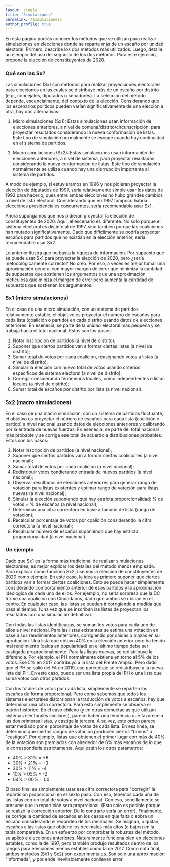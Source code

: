 ```yaml
---
layout: single
title: "Simulaciones"
permalink: /simulaciones/
author_profile: true
---
```


En esta página podrás conocer los métodos que se utilizan para realizar simulaciones en elecciones donde se reparte más de un escaño por unidad electoral. Primero, describe los dos métodos más utilizados. Luego, detalla un ejemplo del uso del segundo de los dos métodos. Para este ejercicio, propone la elección de constituyentes de 2020.


### Qué son las Sx?

Las simulaciones (Sx) son métodos para realizar proyecciones electorales para elecciones en las cuales se distribuye más de un escaño por distrito (e.g., concejales, diputados o senadores). La selección del método depende, escencialmente, del contexto de la elección. Considerando que los escenarios políticos pueden varían significativamente de una elección a otra, hay dos alternativas:

1. Micro simulaciones (Sx1): Estas simulaciones usan información de elecciones anteriores, a nivel de comuna/distrito/circunscripción, para proyectar resultados considerando la nueva conformación de listas. Este tipo de simulación normalmente se escoge cuando hay continuidad en el sistema de partidos.

2. Macro simulaciones (Sx2): Estas simulaciones usan información de elecciones anteriores, a nivel de sistema, para proyectar resultados considerando la nueva conformación de listas. Este tipo de simulación normalmente se utiliza cuando hay una disrrupción importante al sistema de partidos.

A modo de ejemplo, si estuvieramos en 1996 y nos pidieran proyectar la elección de diputados de 1997, sería relativamente simple usar los datos de 1993 para hacerlo, pues entre ambas elecciones no hubo grandes cambios a nivel de lista electoral. Considerando que en 1997 tampoco habría elecciones presidenciales concurrentes, sería recomendable usar Sx1.

Ahora supongamos que nos pidieran proyectar la elección de constituyentes de 2020. Aquí, el escenario es diferente. No solo porque el sistema electoral es distinto al de 1997, sino también porque las coaliciones han mutado significativamente. Dado que difícilmente se podría proyectar escaños para partidos que no existían en la elección anterior, sería recomendable usar Sx2.

Lo anterior ilustra que no basta la riqueza de información. Por supuesto que se puede usar Sx1 para proyectar la elección de 2020, pero ¿sería metodológicamente correcto? No creo. Por eso, a veces es mejor tomar una aproximación general con mayor margen de error que minimiza la cantidad de supuestos que sostienen los argumentos que una aproximación meticulosa que miniza el margen de error pero aumenta la cantidad de supuestos que sostienen los argumentos.


### Sx1 (micro simulaciones)

En el caso de una micro simulación, con un sistema de partidos relativamente estable, el objetivo es proyectar el número de escaños para cada lista (coalición o partido) en cada distrito usando datos de elecciones anteriores. En esenecia, se parte de la unidad electoral más pequeña y se trabaja hacia el total nacional. Estos son los pasos:

1. Notar inscripción de partidos (a nivel de distrito);
2. Suponer que ciertos partidos van a formar ciertas listas (a nivel de distrito);
3. Sumar total de votos por cada coalición, reasignando votos a listas (a nivel de distrito);
4. Simular la elección con nuevo total de votos usando criterios específicos de sistema electoral (a nivel de distrito);
5. Corregir considerando fenómenos locales, como independientes o listas locales (a nivel de distrito);
6. Sumar total de escaños por distrito por lista (a nivel nacional).


### Sx2 (macro simulaciones)

En el caso de una macro simulación, con un sistema de partidos fluctuante, el objetivo es proyectar el número de escaños para cada lista (coalición o partido) a nivel nacional usando datos de elecciones anteriores y calibrando por la entrada de nuevas fuerzas. En esenecia, se parte del total nacional más probable y se corrige ese total de acuerdo a distribuciones probables. Estos son los pasos:

1. Notar inscripción de partidos (a nivel nacional);
2. Suponer que ciertos partidos van a formar ciertas coaliciones (a nivel nacional);
3. Sumar total de votos por cada coalición (a nivel nacional);
4. Redistribuir votos condierando entrada de nuevos partidos (a nivel nacional);
5. Observar resultados de elecciones anteriores para generar rango de votación para listas existentes y estimar rango de votación para listas nuevas (a nivel nacional);
6. Simular la elección suponiendo que hay estricta proporcionalidad: % de votos = % de escaños (a nivel nacional);
7. Determinar una cifra correctora en base a tamaño de lista (rango de votación);
8. Recalcular porcentaje de votos por coalición considerando la cifra correctora (a nivel nacional);
9. Recalcular número de escaños suponiendo que hay estricta proporcionalidad (a nivel nacional).


### Un ejemplo

Dado que Sx1 es la forma más tradicional de realizar simulaciones electorales, es mejor explicar los detalles del método menos empleado. Para explicar cómo funciona Sx2, usemos la elección de constituyentes de 2020 como ejemplo. En este caso, la idea es primero suponer que ciertos partidos van a formar ciertas coaliciones. Esto se puede hacer simplemente considerando comportamiento anterior de esos partidos y la aproximación ideológica de cada uno de ellos. Por ejemplo, no sería sorpresa que la DC forme una coalición con Ciudadanos, dado que ambos se ubican en el centro. En cualquier caso, las listas se pueden ir corrigiendo a medida que pasa el tiempo. (Una vez que se inscriban las listas de proyectan los resultados con una simulación definitiva).

Con todas las listas identificadas, se suman los votos para cada uno de ellos a nivel nacional. Para las listas existentes se estima una votación en base a sus rendimientos anteriores, corrigiendo por caídas o alazas en su aprobación. Una lista que obtuvo 40% en la elección anterior pero ha tenido mal rendimiento (caída en popularidad) en el último tiempo debe ser castigada proprocionalmente. Para las listas nuevas, se redistribuye la diferencia. Por ejemplo, el PH normalmente obtiene en torno al 5% de los votos. Ese 5% en 2017 contribuyó a la lista del Frente Amplio. Pero dado que el PH se salió del FA en 2019, ese porcentaje se redistribuye a la nueva lista del PH. En este caso, puede ser una lista propia del PH o una lista que suma votos con otros partidos.

Con los totales de votos por cada lista, simplemente se reparten los escaños de forma proporcional. Pero como sabemos que todos los sistemas electorales distorsionan la traducción de votos a escaños, hay que determinar una cifra correctora. Para esto simplemente se observa el patrón histórico. En el caso chileno (y en otras democtacias que utilizan sistemas electorales similares), parece haber una tendencia que favorece a las dos primeras listas, y castiga la tercera. A su vez, este orden parece estar mediado por el porcentaje de votos de cada lista. En esa línea, se determinó que ciertos rangos de votación producen ciertos "bonos" o "castigos". Por ejemplo, listas que obtienen el primer lugar con más de 40% de la votación son premiados con alrededor de 6% más escaños de lo que le correspondería estrictamente. Aquí están los otros parámetros:

- 40% > 31%	= +6
- 30% > 21%	= +3
- 20% > 11%	= -4
- 10% > 05%	= -2
- 04% > 00%	= 00

El paso final es simplemente usar esa cifra correctora para "corregir" la repartición proporcional en el sexto paso. Con eso, tenemos cada una de las listas con un total de votos a nivel nacional. Con eso, sencillamente se presume que la repartición sera proprrcional. (Esto solo es posible porque se realizó la corrección anterior. De lo contrario sería un error). Finalmente, se corrige la cantidad de escaños en los casos en que falta o sobra un escaño considerando el redondeo de los decimales. Se asignan, o quitan, escaños a las listas que obtiene los decimales más altos (o bajos) en la tabla comparativa. En un esfuerzo por comprobar la robustez del método, se aplicó a elecciones anteriores. Naturalmente funciona bien en elecciones estables, como la de 1997, pero también produjo resultados dentro de los rangos para elecciones menos estables como la de 2017. Como nota final, ambos métodos (Sx1 y Sx2) son experimentales. Son solo una aproximación "informada", y por ende inevitablemente conllevan error.
